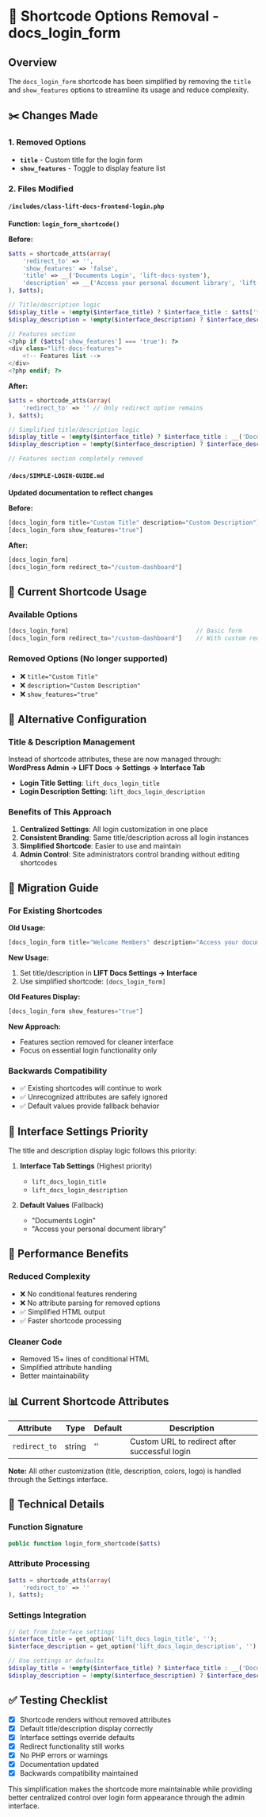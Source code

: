 # 🚀 Shortcode Options Removal - docs_login_form

## Overview
The `docs_login_form` shortcode has been simplified by removing the `title` and `show_features` options to streamline its usage and reduce complexity.

## ✂️ Changes Made

### 1. Removed Options
- **`title`** - Custom title for the login form
- **`show_features`** - Toggle to display feature list

### 2. Files Modified

#### `/includes/class-lift-docs-frontend-login.php`
**Function: `login_form_shortcode()`**

**Before:**
```php
$atts = shortcode_atts(array(
    'redirect_to' => '',
    'show_features' => 'false',
    'title' => __('Documents Login', 'lift-docs-system'),
    'description' => __('Access your personal document library', 'lift-docs-system')
), $atts);

// Title/description logic
$display_title = !empty($interface_title) ? $interface_title : $atts['title'];
$display_description = !empty($interface_description) ? $interface_description : $atts['description'];

// Features section
<?php if ($atts['show_features'] === 'true'): ?>
<div class="lift-docs-features">
    <!-- Features list -->
</div>
<?php endif; ?>
```

**After:**
```php
$atts = shortcode_atts(array(
    'redirect_to' => '' // Only redirect option remains
), $atts);

// Simplified title/description logic
$display_title = !empty($interface_title) ? $interface_title : __('Documents Login', 'lift-docs-system');
$display_description = !empty($interface_description) ? $interface_description : __('Access your personal document library', 'lift-docs-system');

// Features section completely removed
```

#### `/docs/SIMPLE-LOGIN-GUIDE.md`
**Updated documentation to reflect changes**

**Before:**
```php
[docs_login_form title="Custom Title" description="Custom Description"]
[docs_login_form show_features="true"]
```

**After:**
```php
[docs_login_form]
[docs_login_form redirect_to="/custom-dashboard"]
```

## 🎯 Current Shortcode Usage

### Available Options
```php
[docs_login_form]                                    // Basic form
[docs_login_form redirect_to="/custom-dashboard"]    // With custom redirect
```

### Removed Options (No longer supported)
- ❌ `title="Custom Title"`
- ❌ `description="Custom Description"`  
- ❌ `show_features="true"`

## 📝 Alternative Configuration

### Title & Description Management
Instead of shortcode attributes, these are now managed through:
**WordPress Admin → LIFT Docs → Settings → Interface Tab**

- **Login Title Setting**: `lift_docs_login_title`
- **Login Description Setting**: `lift_docs_login_description`

### Benefits of This Approach
1. **Centralized Settings**: All login customization in one place
2. **Consistent Branding**: Same title/description across all login instances
3. **Simplified Shortcode**: Easier to use and maintain
4. **Admin Control**: Site administrators control branding without editing shortcodes

## 🔄 Migration Guide

### For Existing Shortcodes

**Old Usage:**
```php
[docs_login_form title="Welcome Members" description="Access your documents"]
```

**New Usage:**
1. Set title/description in **LIFT Docs Settings → Interface**
2. Use simplified shortcode: `[docs_login_form]`

**Old Features Display:**
```php
[docs_login_form show_features="true"]
```

**New Approach:**
- Features section removed for cleaner interface
- Focus on essential login functionality only

### Backwards Compatibility
- ✅ Existing shortcodes will continue to work
- ✅ Unrecognized attributes are safely ignored
- ✅ Default values provide fallback behavior

## 🎨 Interface Settings Priority

The title and description display logic follows this priority:

1. **Interface Tab Settings** (Highest priority)
   - `lift_docs_login_title`
   - `lift_docs_login_description`

2. **Default Values** (Fallback)
   - "Documents Login"
   - "Access your personal document library"

## 🚀 Performance Benefits

### Reduced Complexity
- ❌ No conditional features rendering
- ❌ No attribute parsing for removed options
- ✅ Simplified HTML output
- ✅ Faster shortcode processing

### Cleaner Code
- Removed 15+ lines of conditional HTML
- Simplified attribute handling
- Better maintainability

## 📊 Current Shortcode Attributes

| Attribute | Type | Default | Description |
|-----------|------|---------|-------------|
| `redirect_to` | string | '' | Custom URL to redirect after successful login |

**Note:** All other customization (title, description, colors, logo) is handled through the Settings interface.

## 🔧 Technical Details

### Function Signature
```php
public function login_form_shortcode($atts)
```

### Attribute Processing
```php
$atts = shortcode_atts(array(
    'redirect_to' => ''
), $atts);
```

### Settings Integration
```php
// Get from Interface settings
$interface_title = get_option('lift_docs_login_title', '');
$interface_description = get_option('lift_docs_login_description', '');

// Use settings or defaults
$display_title = !empty($interface_title) ? $interface_title : __('Documents Login', 'lift-docs-system');
$display_description = !empty($interface_description) ? $interface_description : __('Access your personal document library', 'lift-docs-system');
```

## ✅ Testing Checklist

- [x] Shortcode renders without removed attributes
- [x] Default title/description display correctly  
- [x] Interface settings override defaults
- [x] Redirect functionality still works
- [x] No PHP errors or warnings
- [x] Documentation updated
- [x] Backwards compatibility maintained

This simplification makes the shortcode more maintainable while providing better centralized control over login form appearance through the admin interface.
